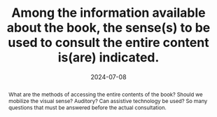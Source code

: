 ---
N: 
Rubrique: 
title: Among the information available about the book, the sense(s) to be used to consult the entire content is(are) indicated. 
abstract: What are the methods of accessing the entire contents of the book? Should we mobilize the visual sense? Auditory? Can assistive technology be used? So many questions that must be answered before the actual consultation.
categories: ["Information before consultation"]
agrege: O0000-E083
opquast: '0000'
indiceebook: '83'
description: "Rule n° 083"
before: "082"
weight: "083"
after: "084"
actif: '1'
layout: rules
date: 2024-07-08
tags: ["Accessibility", "access mode"]
objectif: ["Allow you to anticipate the means of consulting the book", "Limit the risk of complaints"]
Meo: ["Associate the information with the book", "Include the information on the book's presentation page"]
Controle: ["Check the presence of an indication on the senses to be used to read the entire content."]
epubcheck: 
ace: 
humancheck: true
Source: ["SNE"]
Referentiel: ["EPUB schema.org : accessMode et accessModeSufficient", "ONIX
	List 196, codes 51 All non-decorative content supports reading via pre-recorded audio et 52 All non-decorative content supports reading without sight"]
Steps: ["", ""]
pertinence: 1
---